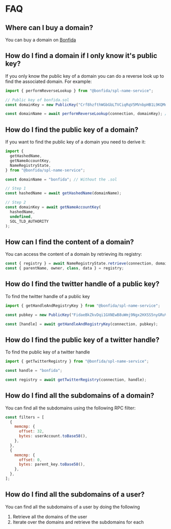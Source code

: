 # FAQ

## Where can I buy a domain?

You can buy a domain on [Bonfida](https://naming.bonfida.com)

## How do I find a domain if I only know it's public key?

If you only know the public key of a domain you can do a reverse look up to find the associated domain. For example:

```js
import { performReverseLookup } from "@bonfida/spl-name-service";

// Public key of bonfida.sol
const domainKey = new PublicKey("Crf8hzfthWGbGbLTVCiqRqV5MVnbpHB1L9KQMd6gsinb");

const domainName = await performReverseLookup(connection, domainKey); // bonfida
```

## How do I find the public key of a domain?

If you want to find the public key of a domain you need to derive it:

```js
import {
  getHashedName,
  getNameAccountKey,
  NameRegistryState,
} from "@bonfida/spl-name-service";

const domainName = "bonfida"; // Without the .sol

// Step 1
const hashedName = await getHashedName(domainName);

// Step 2
const domainKey = await getNameAccountKey(
  hashedName,
  undefined,
  SOL_TLD_AUTHORITY
);
```

## How can I find the content of a domain?

You can access the content of a domain by retrieving its registry:

```js
const { registry } = await NameRegistryState.retrieve(connection, domainKey);
const { parentName, owner, class, data } = registry;
```

## How do I find the twitter handle of a public key?

To find the twitter handle of a public key

```js
import { getHandleAndRegistryKey } from "@bonfida/spl-name-service";

const pubkey = new PublicKey("FidaeBkZkvDqi1GXNEwB8uWmj9Ngx2HXSS5nyGRuVFcZ");

const [handle] = await getHandleAndRegistryKey(connection, pubkey);
```

## How do I find the public key of a twitter handle?

To find the public key of a twitter handle

```js
import { getTwitterRegistry } from "@bonfida/spl-name-service";

const handle = "bonfida";

const registry = await getTwitterRegistry(connection, handle);
```

## How do I find all the subdomains of a domain?

You can find all the subdomains using the following RPC filter:

```js
const filters = [
  {
    memcmp: {
      offset: 32,
      bytes: userAccount.toBase58(),
    },
  },
  {
    memcmp: {
      offset: 0,
      bytes: parent_key.toBase58(),
    },
  },
];
```

## How do I find all the subdomains of a user?

You can find all the subdomains of a user by doing the following

1. Retrieve all the domains of the user
2. Iterate over the domains and retrieve the subdomains for each
